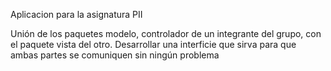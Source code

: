Aplicacion para la asignatura PII

Unión de los paquetes modelo, controlador de un integrante del grupo, con el paquete vista del otro. Desarrollar una interficie que sirva para que ambas partes se comuniquen sin ningún problema